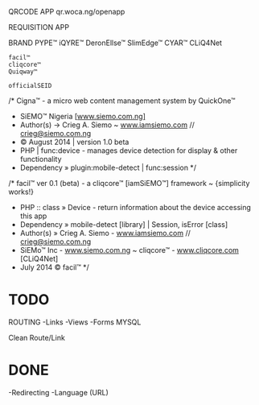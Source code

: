 QRCODE APP
qr.woca.ng/openapp

REQUISITION APP


BRAND
	PYPE™
	iQYRE™
	DeronEllse™
	SlimEdge™
	CYAR™
	CLiQ4Net

	facil™
	cliqcore™
	Quiqway™

	officialSEID


/* Cigna™ - a micro web content management system by QuickOne™
 * SiEMO™ Nigeria [www.siemo.com.ng]
 * Author(s) -> Crieg A. Siemo ~ www.iamsiemo.com // crieg@siemo.com.ng
 * © August 2014 | version 1.0 beta
 * PHP | func:device - manages device detection for display & other functionality
 * Dependency » plugin:mobile-detect | func:session
 */

/* facil™ ver 0.1 (beta) - a cliqcore™ [iamSiEMO™] framework ~ {simplicity works!}
 * PHP :: class » Device - return information about the device accessing this app
 * Dependency » mobile-detect [library] | Session, isError [class]
 * Author(s) » Crieg A. Siemo - www.iamsiemo.com // crieg@siemo.com.ng
 * SiEMo™ Inc - www.siemo.com.ng ~ cliqcore™ - www.cliqcore.com [CLiQ4Net]
 * July 2014 © facil™
 */


TODO
==========================

ROUTING
	-Links
	-Views
	-Forms
MYSQL

Clean Route/Link


DONE
==========================
 -Redirecting
 -Language (URL)
